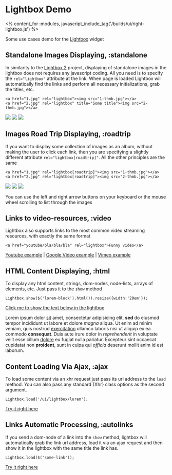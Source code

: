 # Lightbox Demo
<% content_for :modules, javascript_include_tag('/builds/ui/right-lightbox.js') %>

Some use cases demo for the [Lightbox](/ui/lightbox) widget

## Standalone Images Displaying, :standalone

In similarity to the [Lightbox 2](http://www.huddletogether.com/projects/lightbox2) project,
displaying of standalone images in the lightbox does not requires any javascript coding.
All you need is to specify the `rel="lightbox"` attribute at the link. When page
is loaded Lightbox will automatically find the links and perform all necessary
initializations, grab the titles, etc.

    <a href="1.jpg" rel="lightbox"><img src="1-thmb.jpg"></a>
    <a href="2.jpg" rel="lightbox" title="Some title"><img src="2-thmb.jpg"></a>

<p>
  <a href="/images/test/1.jpg" rel="lightbox" title="Watson's Bay"><img src="/images/test/1-thmb.jpg" /></a>
  <a href="/images/test/2.jpg" rel="lightbox"><img src="/images/test/2-thmb.jpg" /></a>
  <a href="/images/test/3.jpg" rel="lightbox" title="Caravaggio"><img src="/images/test/3-thmb.jpg" /></a>
</p>

## Images Road Trip Displaying, :roadtrip

If you want to display some collection of images as an album, without making the user to click each
link, then you are specifying a slightly different attribute `rel="lightbox[roadtrip]"`.
All the other principles are the same

    <a href="1.jpg" rel="lightbox[roadtrip]"><img src="1-thmb.jpg"></a>
    <a href="2.jpg" rel="lightbox[roadtrip]"><img src="2-thmb.jpg"></a>

<p>
  <a href="/images/test/4.jpg" rel="lightbox[roadtrip]" title="Darling Harbour"><img src="/images/test/4-thmb.jpg" /></a>
  <a href="/images/test/5.jpg" rel="lightbox[roadtrip]" title="Coogie"><img src="/images/test/5-thmb.jpg" /></a>
  <a href="/images/test/6.jpg" rel="lightbox[roadtrip]" title="Rain In St.Petersburg"><img src="/images/test/6-thmb.jpg" /></a>
</p>

You can use the left and right arrow buttons on your keyboard or the mouse wheel scrolling to list through the images

## Links to video-resources, :video

Lightbox also supports links to the most common video streaming resources, with exactly the same format

    <a href="youtube/bla/bla/bla" rel="lightbox">Funny video</a>

<p>
  <a href="http://www.youtube.com/watch?v=VAfnbIrQTSk" rel="lightbox">Youtube example</a> |
  <a href="http://video.google.com/videoplay?docid=99174057823861673" rel="lightbox">Google Video example</a> |
  <a href="http://vimeo.com/5727117" rel="lightbox">Vimeo example</a>
</p>



## HTML Content Displaying, :html

To display any html content, strings, dom-nodes, node-lists, arrays of elements, etc. Just pass it to the `show` method

    Lightbox.show($('lorem-block').html()).resize({width:'20em'});

<p>
  <a href="" onclick="Lightbox.show($('lorem-block').html()).resize({width:'20em'}); return false;">Click me to show the text below in the lightbox</a>
</p>
<p id="lorem-block">
  Lorem ipsum dolor <u>sit</u> amet, consectetur adipisicing elit, <b>sed</b> do eiusmod tempor incididunt ut labore et dolore <i>magna</i> aliqua. Ut enim ad minim veniam, quis nostrud <u>exercitation</u> ullamco laboris nisi ut aliquip ex ea commodo <b>consequat</b>. Duis aute irure dolor in <i>reprehenderit</i> in voluptate velit esse cillum <u>dolore</u> eu fugiat nulla pariatur. Excepteur sint occaecat cupidatat non <b>proident</b>, sunt in culpa qui <i>officia</i> deserunt mollit anim id est laborum.
</p>

## Content Loading Via Ajax, :ajax

To load some content via an xhr request just pass its url address to the `load` method.
You can also pass any standard {Xhr} class options as the second argument.

    Lightbox.load('/ui/lightbox/lorem');

<p>
  <a href="" onclick="Lightbox.load('/ui/lightbox/lorem'); return false;">Try it right here</a>
</p>

## Links Automatic Processing, :autolinks

If you send a dom-node of a link into the `show` method, lightbox will automatically grab
the link url address, load it via an ajax request and then show it in the lightbox with the same title the link has.

    Lightbox.load($('some-link'));

<p>
  <a href="/ui/lightbox/lorem" title="Loaded By Link" onclick="Lightbox.load($(this)); return false;">Try it right here</a>
</p>
